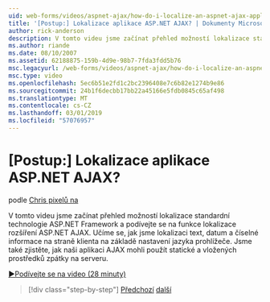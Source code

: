 ```yaml
---
uid: web-forms/videos/aspnet-ajax/how-do-i-localize-an-aspnet-ajax-application
title: '[Postup:] Lokalizace aplikace ASP.NET AJAX? | Dokumenty Microsoft'
author: rick-anderson
description: V tomto videu jsme začínat přehled možností lokalizace standardní technologie ASP.NET Framework a podívejte se na funkce lokalizace...
ms.author: riande
ms.date: 08/10/2007
ms.assetid: 62188875-159b-4d9e-98b7-7fda3fdd5b76
msc.legacyurl: /web-forms/videos/aspnet-ajax/how-do-i-localize-an-aspnet-ajax-application
msc.type: video
ms.openlocfilehash: 5ec6b51e2fd1c2bc2396408e7c6b82e1274b9e86
ms.sourcegitcommit: 24b1f6decbb17bb22a45166e5fdb0845c65af498
ms.translationtype: MT
ms.contentlocale: cs-CZ
ms.lasthandoff: 03/01/2019
ms.locfileid: "57076957"
---
```

<a name="how-do-i-localize-an-aspnet-ajax-application"></a>[Postup:] Lokalizace aplikace ASP.NET AJAX?
====================
podle [Chris pixelů na](https://twitter.com/chrispels)

V tomto videu jsme začínat přehled možností lokalizace standardní technologie ASP.NET Framework a podívejte se na funkce lokalizace rozšíření ASP.NET AJAX. Učíme se, jak jsme lokalizaci text, datum a číselné informace na straně klienta na základě nastavení jazyka prohlížeče. Jsme také zjistěte, jak naši aplikaci AJAX mohli použít statické a vložených prostředků zpátky na serveru.

[&#9654;Podívejte se na video (28 minuty)](https://channel9.msdn.com/Blogs/ASP-NET-Site-Videos/how-do-i-localize-an-aspnet-ajax-application)

> [!div class="step-by-step"]
> [Předchozí](how-do-i-implement-the-persistent-communications-pattern-with-the-updatepanel.md)
> [další](how-do-i-implement-the-persistent-communications-pattern-using-web-services.md)
